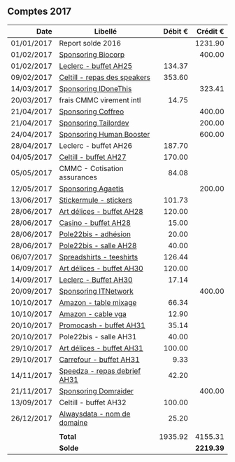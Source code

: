 
## Comptes 2017

| Date       | Libellé                                                                            | Débit €   | Crédit €  |
|-----------:|------------------------------------------------------------------------------------|----------:|----------:|
| 01/01/2017 | Report solde 2016                                                                  |           |   1231.90 |
| 01/02/2017 | [Sponsoring Biocorp](invoices/out/201701_01_biocorp.pdf)                           |           |    400.00 |
| 01/02/2017 | [Leclerc - buffet AH25](invoices/in/201702_02_leclerc.pdf)                         |    134.37 |           |
| 09/02/2017 | [Celtill - repas des speakers](invoices/in/201702_01_celtill.pdf)                  |    353.60 |           |
| 14/03/2017 | [Sponsoring IDoneThis](invoices/out/201703_01_idonethis.pdf)                       |           |    323.41 |
| 20/03/2017 | frais CMMC virement intl                                                           |     14.75 |           |
| 21/04/2017 | [Sponsoring Coffreo](invoices/out/201701_02_coffreo.pdf)                           |           |    400.00 |
| 21/04/2017 | [Sponsoring Tailordev](invoices/out/201701_03_tailordev.pdf)                       |           |    200.00 |
| 24/04/2017 | [Sponsoring Human Booster](invoices/out/201701_04_humanbooster.pdf)                |           |    600.00 |
| 28/04/2017 | Leclerc - buffet AH26                                                              |    187.70 |           |
| 04/05/2017 | [Celtill - buffet AH27](invoices/in/201704_01_celtill.pdf)                         |    170.00 |           |
| 05/05/2017 | CMMC - Cotisation assurances                                                       |     84.08 |           |
| 12/05/2017 | [Sponsoring Agaetis](invoices/out/201704_01_agaetis.pdf)                           |           |    200.00 |
| 13/06/2017 | [Stickermule - stickers](invoices/out/201706_06_stickermule.png)                   |    101.73 |           |
| 28/06/2017 | [Art délices - buffet AH28](invoices/out/201706_01_art_delices.pdf)                |    120.00 |           |
| 28/06/2017 | [Casino - buffet AH28](invoices/out/201706_02_casino.pdf)                          |     15.00 |           |
| 28/06/2017 | [Pole22bis - adhésion](invoices/out/201706_03_pole22bis.pdf)                       |     20.00 |           |
| 28/06/2017 | [Pole22bis - salle AH28](invoices/out/201706_04_pole22bis.pdf)                     |     40.00 |           |
| 06/07/2017 | [Spreadshirts - teeshirts](invoices/out/201706_05_spreadshirt.pdf)                 |    126.44 |           |
| 14/09/2017 | [Art délices - buffet AH30](invoices/out/201709_02_art_delice.pdf)                 |    120.00 |           |
| 14/09/2017 | [Leclerc - Buffet AH30](invoices/out/201709_01_leclerc.pdf)                        |     17.14 |           |
| 20/09/2017 | [Sponsoring ITNetwork](invoices/out/201703_02_itn.pdf)                             |           |    400.00 |
| 10/10/2017 | [Amazon - table mixage](invoices/out/201710_01_amazon.pdf)                         |     66.34 |           |
| 10/10/2017 | [Amazon - cable vga](invoices/out/201710_02_amazon.pdf)                            |     12.90 |           |
| 20/10/2017 | [Promocash - buffet AH31](invoices/out/201710_03_promocas.pdf)                     |     35.14 |           |
| 20/10/2017 | Pole22bis - salle AH31                                                             |     40.00 |           |
| 29/10/2017 | [Art délices - buffet AH31](invoices/out/201710_04_art_delices.pdf)                |    100.00 |           |
| 29/10/2017 | [Carrefour - buffet AH31](invoices/out/201710_05_carrefour.pdf)                    |      9.33 |           |
| 14/11/2017 | [Speedza - repas debrief AH31](invoices/out/201711_01_speedza.pdf)                 |     42.20 |           |
| 21/11/2017 | [Sponsoring Domraider](invoices/out/201711_02_domraider.pdf)                       |           |    400.00 |
| 13/09/2017 | Celtill - buffet AH32                                                              |    100.00 |           |
| 26/12/2017 | [Alwaysdata - nom de domaine](invoices/in/201712_02_alwaysdata.pdf)                |     25.20 |           |
|            |                                                                                    |           |           |
|            |                                                                          **Total** |   1935.92 |   4155.31 |
|            |                                                                          **Solde** |           |**2219.39**|
